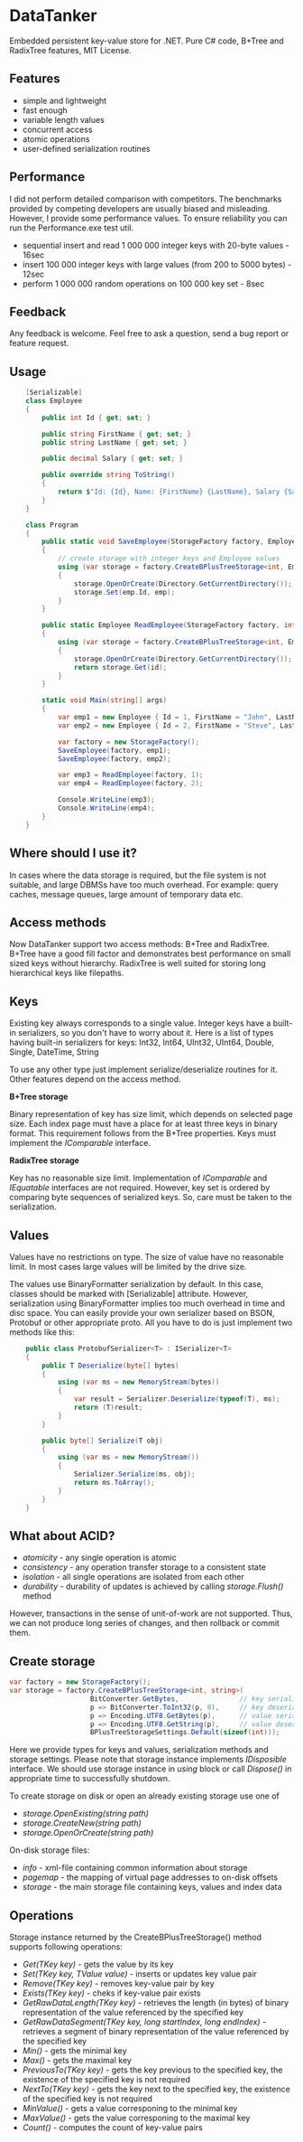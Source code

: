 # DataTanker
Embedded persistent key-value store for .NET.
Pure C# code, B+Tree and RadixTree features, MIT License.

## Features
* simple and lightweight
* fast enough
* variable length values
* concurrent access
* atomic operations
* user-defined serialization routines

## Performance
I did not perform detailed comparison with competitors. The benchmarks provided by competing developers are usually biased and misleading.
However, I provide some performance values. To ensure reliability you can run the Performance.exe test util.
* sequential insert and read 1 000 000 integer keys with 20-byte values - 16sec
* insert 100 000 integer keys with large values (from 200 to 5000 bytes) - 12sec
* perform 1 000 000 random operations on 100 000 key set - 8sec

## Feedback

Any feedback is welcome. Feel free to ask a question, send a bug report or feature request.

## Usage
```c#
    [Serializable]
    class Employee
    {
        public int Id { get; set; }

        public string FirstName { get; set; }
        public string LastName { get; set; }

        public decimal Salary { get; set; }

        public override string ToString()
        {
            return $"Id: {Id}, Name: {FirstName} {LastName}, Salary {Salary}";
        }
    }

    class Program
    {
        public static void SaveEmployee(StorageFactory factory, Employee emp)
        {
            // create storage with integer keys and Employee values
            using (var storage = factory.CreateBPlusTreeStorage<int, Employee>(BPlusTreeStorageSettings.Default(sizeof(int))))
            {
                storage.OpenOrCreate(Directory.GetCurrentDirectory());
                storage.Set(emp.Id, emp);
            }
        }

        public static Employee ReadEmployee(StorageFactory factory, int id)
        {
            using (var storage = factory.CreateBPlusTreeStorage<int, Employee>(BPlusTreeStorageSettings.Default(sizeof(int))))
            {
                storage.OpenOrCreate(Directory.GetCurrentDirectory());
                return storage.Get(id);
            }
        }

        static void Main(string[] args)
        {
            var emp1 = new Employee { Id = 1, FirstName = "John", LastName = "Smith", Salary = new decimal(100000) };
            var emp2 = new Employee { Id = 2, FirstName = "Steve", LastName = "Barret", Salary = new decimal(150000) };

            var factory = new StorageFactory();
            SaveEmployee(factory, emp1);
            SaveEmployee(factory, emp2);

            var emp3 = ReadEmployee(factory, 1);
            var emp4 = ReadEmployee(factory, 2);

            Console.WriteLine(emp3);
            Console.WriteLine(emp4);
        }
    }
```
## Where should I use it? 

In cases where the data storage is required, but the file system is not suitable, and large DBMSs have too much overhead. For example: query caches, message queues, large amount of temporary data etc.

## Access methods

Now DataTanker support two access methods: B+Tree and RadixTree.
B+Tree have a good fill factor and demonstrates best performance on small sized keys without hierarchy.
RadixTree is well suited for storing long hierarchical keys like filepaths.

## Keys
Existing key always corresponds to a single value. Integer keys have a built-in serializers, so you don't have to worry about it. Here is a list of types having built-in serializers for keys:
Int32, Int64, UInt32, UInt64, Double, Single, DateTime, String

To use any other type just implement serialize/deserialize routines for it. Other features depend on the access method.

**B+Tree storage**

Binary representation of key has size limit, which depends on selected page size. Each index page must have a place for at least three keys in binary format. This requirement follows from the B+Tree properties.
Keys must implement the _IComparable_ interface. 

**RadixTree storage**

Key has no reasonable size limit. Implementation of _IComparable_ and _IEquatable_ interfaces are not required. However, key set is ordered by comparing byte sequences of serialized keys. So, care must be taken to the serialization.

## Values

Values ​​have no restrictions on type. The size of value have no reasonable limit. In most cases large values will be limited by the drive size.

The values use BinaryFormatter serialization by default. In this case, classes should be marked with [Serializable] attribute. However, serialization using BinaryFormatter implies too much overhead in time and disc space. 
You can easily provide your own serializer based on BSON, Protobuf or other appropriate proto. All you have to do is just implement two methods like this:
```c#
    public class ProtobufSerializer<T> : ISerializer<T>
    {
        public T Deserialize(byte[] bytes)
        {
            using (var ms = new MemoryStream(bytes))
            {
                var result = Serializer.Deserialize(typeof(T), ms);
                return (T)result;
            }
        }

        public byte[] Serialize(T obj)
        {
            using (var ms = new MemoryStream())
            {
                Serializer.Serialize(ms, obj);
                return ms.ToArray();
            }
        }
    }
```

## What about ACID?
* _atomicity_ - any single operation is atomic
* _consistency_ - any operation transfer storage to a consistent state 
* _isolation_ - all single operations are isolated from each other
* _durability_ - durability of updates is achieved by calling _storage.Flush()_ method

However, transactions in the sense of unit-of-work are not supported. Thus, we can not produce long series of changes, and then rollback or commit them.

## Create storage

```c#
var factory = new StorageFactory();
var storage = factory.CreateBPlusTreeStorage<int, string>( 
                    BitConverter.GetBytes,               // key serialization
                    p => BitConverter.ToInt32(p, 0),     // key deserialization
                    p => Encoding.UTF8.GetBytes(p),      // value serialization
                    p => Encoding.UTF8.GetString(p),     // value deserialization
                    BPlusTreeStorageSettings.Default(sizeof(int)));
```

Here we provide types for keys and values, serialization methods and storage settings.
Please note that storage instance implements _IDisposible_ interface. We should use storage instance in _using_ block or call _Dispose()_ in appropriate time to successfully shutdown.

To create storage on disk or open an already existing storage use one of

* _storage.OpenExisting(string path)_
* _storage.CreateNew(string path)_
* _storage.OpenOrCreate(string path)_

On-disk storage files:
* _info_ - xml-file containing common information about storage
* _pagemap_ - the mapping of virtual page addresses to on-disk offsets
* _storage_ - the main storage file containing keys, values and index data

## Operations

Storage instance returned by the CreateBPlusTreeStorage() method supports following operations:
* _Get(TKey key)_ - gets the value by its key
* _Set(TKey key, TValue value)_ - inserts or updates key value pair
* _Remove(TKey key)_ - removes key-value pair by key
* _Exists(TKey key)_ - cheks if key-value pair exists
* _GetRawDataLength(TKey key)_ - retrieves the length (in bytes) of binary representation of the value referenced by the specified key
* _GetRawDataSegment(TKey key, long startIndex, long endIndex)_ - retrieves a segment of binary representation of the value referenced by the specified key
* _Min()_ - gets the minimal key
* _Max()_ - gets the maximal key
* _PreviousTo(TKey key)_ - gets the key previous to the specified key, the existence of the specified key is not required
* _NextTo(TKey key)_ - gets the key next to the specified key, the existence of the specified key is not required
* _MinValue()_ - gets a value corresponing to the minimal key
* _MaxValue()_ - gets the value corresponing to the maximal key
* _Count()_ - computes the count of key-value pairs
